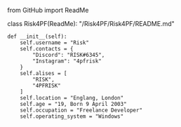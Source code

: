 from GitHub import ReadMe

class Risk4PF(ReadMe):
    "/Risk4PF/Risk4PF/README.md"

    def __init__(self):
        self.username = "Risk"
        self.contacts = {
            "Discord": "RISK#6345",
            "Instagram": "4pfrisk"
        }
        self.alises = [
            "RISK",
            "4PFRISK"
        ]
        self.location = "Englang, London"
        self.age = "19, Born 9 April 2003"
        self.occupation = "Freelance Developer"
        self.operating_system = "Windows"
